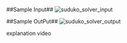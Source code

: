 ##Sample Input##
![suduko_solver_input](https://github.com/sakthiaj29/l3/assets/159148814/f7ea08f7-9b77-4410-bc08-4b7b8f5fc5ab)

##Sample OutPut##
![suduko_solver_output](https://github.com/sakthiaj29/l3/assets/159148814/e714814b-e044-46a6-aa4f-dd8981a61144)

explanation video


